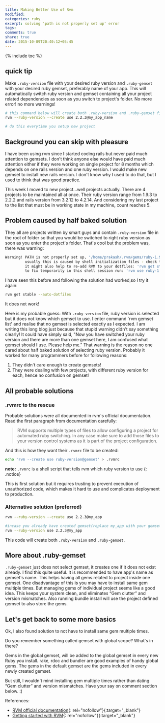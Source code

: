 ```yaml
---
title: Making Better Use of Rvm
modified:
categories: ruby
excerpt: solving 'path is not properly set up' error
tags:
comments: true
share: true
date: 2015-10-09T20:40:12+05:45
---
```

{% include toc %}

## quick tip

Make `.ruby-version` file with your desired ruby version and `.ruby-gemset` with your desired ruby gemset, preferably name of your app. This will automatically switch ruby version and gemset containing all your project related dependencies as soon as you switch to project's folder. No more error! no more warnings!

```bash
# this command below will create both .ruby-version and .ruby-gemset file
rvm --ruby-version --create use 2.2.3@my_app_name

# do this everytime you setup new project
```

## Background you can skip with pleasure

I have been using rvm since I started coding rails but never paid much attention to gemsets. I don't think anyone else would have paid much attention either if they were working on single project for 8 months which depends on one rails version and one ruby version. I would make new gemset to install new rails version. I don't know why I used to do that, but I used to think that was good practice.

This week I moved to new project...well projects actually. There are 4 projects to be maintained all at once. Their ruby version range from 1.9.3 to 2.2.2 and rails version from 3.2.12 to 4.2.14. And considering my last project to the list that must be in working state in my machine, count reaches 5.

## Problem caused by half baked solution

They all are projects written by smart guys and contain `.ruby-version` file in the root of folder so that you would be switched to right ruby version as soon as you enter the project's folder. That's cool but the problem was, there was warning:

```bash
Warning! PATH is not properly set up, '/home/prakash/.rvm/gems/ruby-1.9.3-p551@rails3212/bin' is not at first place,
         usually this is caused by shell initialization files - check them for 'PATH=...' entries,
         it might also help to re-add RVM to your dotfiles: 'rvm get stable --auto-dotfiles',
         to fix temporarily in this shell session run: 'rvm use ruby-1.9.3-p551@rails3212'.
```

I have seen this before and following the solution had worked,so I try it again:

```bash
rvm get stable --auto-dotfiles
```

It does not work!

Here is my probable guess: With `.ruby-version` file, ruby version is selected but it does not know which gemset to use. I enter command `rvm gemset list' and realise that no gemset is selected exactly as I expected. I am writing this long blog just because that stupid warning didn't say something clearly! It could have simply said, "Now you have switched your ruby version and there are more than one gemset here, I am confused what gemset should I use. Please help me." That warning is the reason no one cared about half baked solution of selecting ruby version. Probably it worked for many programmers before for following reasons:

1. They didn't care enough to create gemsets!
2. They were dealing with few projects, with different ruby version for each, hence no confusion on gemset!

## All probable solutions

### .rvmrc to the rescue
Probable solutions were all documented in rvm's official documentation. Read the first paragraph from documentation carefully:

>RVM supports multiple types of files to allow configuring a project for automated ruby switching. In any case make sure to add those files to your version control systems as it is part of the project configuration.

And this is how they want their `.rvmrc` file to be created:

```bash
echo 'rvm --create use ruby-version@gemset' > .rvmrc
```

**note:** `.rvmrc` is a shell script that tells rvm which ruby version to use
{: .notice}

This is first solution but it requires trusting to prevent execution of unauthorized code, which makes it hard to use and complicates deployment to production.

### Alternative solution (preferred)

```bash
rvm --ruby-version --create use 2.2.3@my_app

#incase you already have created gemset(replace my_app with your gemset)
rvm --ruby-version use 2.2.3@my_app

```

This code will create both `.ruby-version` and `.ruby-gemset`.

## More about .ruby-gemset
`.ruby-gemset` just does not select gemset, it creates one if it does not exist already. I find this quite useful. It is recommended to have app's name as gemset's name. This helps having all gems related to project inside one gemset. One disadvantage of this is you may have to install same gem multiple times. But managing gems of individual project seems like a good idea. This keeps your system clean, and eliminates “Gem clutter” and version mismatches. Also running bundle install will use the project defined gemset to also store the gems.

## Let's get back to some more basics
Ok, I also found solution to not have to install same gem multiple times.

Do you remember something called gemset with global scope? What's in there?

Gems in the global gemset, will be added to the global gemset in every new Ruby you install. rake, rdoc and bundler are good examples of handy global gems. The gems in the default gemset are the gems included in every newly created gemset.

But still, I wouldn't mind installing gem multiple times rather than dating “Gem clutter” and version mismatches. Have your say on comment section below. :)

References:

- [RVM official documentation](https://rvm.io/workflow/projects){: rel="nofollow"}{:target="_blank"}
- [Getting started with RVM](http://sirupsen.com/get-started-right-with-rvm/){: rel="nofollow"}{:target="_blank"}